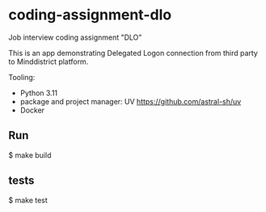 # coding-assignment-dlo
Job interview coding assignment "DLO"

This is an app demonstrating Delegated Logon connection from third party to Minddistrict platform.

Tooling: 
- Python 3.11
- package and project manager: UV https://github.com/astral-sh/uv
- Docker


## Run 

 $ make build
 
 
## tests

 $ make test

